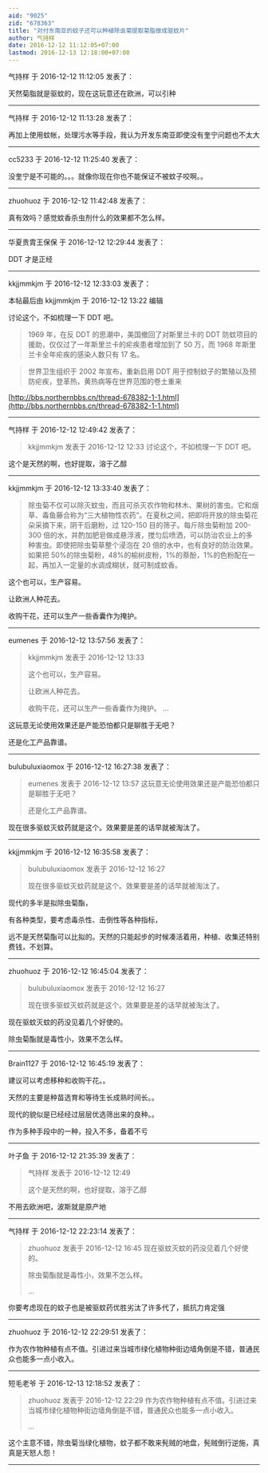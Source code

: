 ```yaml
---
aid: "9025"
zid: "678363"
title: "对付东南亚的蚊子还可以种植除虫菊提取菊脂做成驱蚊片"
author: 气持样
date: 2016-12-12 11:12:05+07:00
lastmod: 2016-12-13 12:18:00+07:00
---
```


气持样 于 2016-12-12 11:12:05 发表了：

天然菊脂就是驱蚊的，现在这玩意还在欧洲，可以引种

---

气持样 于 2016-12-12 11:13:28 发表了：

再加上使用蚊帐，处理污水等手段，我认为开发东南亚即使没有奎宁问题也不太大

---

cc5233 于 2016-12-12 11:25:40 发表了：

没奎宁是不可能的。。。就像你现在你也不能保证不被蚊子咬啊。。

---

zhuohuoz 于 2016-12-12 11:42:48 发表了：

真有效吗？感觉蚊香杀虫剂什么的效果都不怎么样。

---

华夏贵胄王保保 于 2016-12-12 12:29:44 发表了：

DDT 才是正经

---

kkjjmmkjm 于 2016-12-12 12:33:03 发表了：

本帖最后由 kkjjmmkjm 于 2016-12-12 13:22 编辑

讨论这个，不如梳理一下 DDT 吧。

> 1969 年，在反 DDT 的思潮中，美国撤回了对斯里兰卡的 DDT 防蚊项目的援助，仅仅过了一年斯里兰卡的疟疾患者增加到了 50 万，而 1968 年斯里兰卡全年疟疾的感染人数只有 17 名。

> 世界卫生组织于 2002 年宣布，重新启用 DDT 用于控制蚊子的繁殖以及预防疟疾，登革热，黄热病等在世界范围的卷土重来

[http://bbs.northernbbs.cn/thread-678382-1-1.html](http://bbs.northernbbs.cn/thread-678382-1-1.html)

---

气持样 于 2016-12-12 12:49:42 发表了：

> kkjjmmkjm 发表于 2016-12-12 12:33 讨论这个，不如梳理一下 DDT 吧。

这个是天然的啊，也好提取，溶于乙醇

---

kkjjmmkjm 于 2016-12-12 13:33:40 发表了：

> 除虫菊不仅可以除灭蚊虫，而且可杀灭农作物和林木、果树的害虫。它和烟草、毒鱼藤合称为“三大植物性农药”。在夏秋之间，把即将开放的除虫菊花朵采摘下来，阴干后磨粉，过 120-150 目的筛子。每斤除虫菊粉加 200-300 倍的水，并酌加肥皂做成悬浮液，搅匀后喷洒，可以防治农业上的多种害虫。即使把除虫菊草整个浸泡在 20 倍的水中，也有良好的防治效果。如果把 50%的除虫菊粉，48%的榆树皮粉，1%的萘酚，1%的色粉配在一起，再加入一定量的水调成糊状，就可制成蚊香。

这个也可以，生产容易。

让欧洲人种花去。

收购干花，还可以生产一些香囊作为掩护。

---

eumenes 于 2016-12-12 13:57:56 发表了：

> kkjjmmkjm 发表于 2016-12-12 13:33
>
> 这个也可以，生产容易。
>
> 让欧洲人种花去。
>
> 收购干花，还可以生产一些香囊作为掩护。 ...

这玩意无论使用效果还是产能恐怕都只是聊胜于无吧？

还是化工产品靠谱。

---

bulubuluxiaomox 于 2016-12-12 16:27:38 发表了：

> eumenes 发表于 2016-12-12 13:57 这玩意无论使用效果还是产能恐怕都只是聊胜于无吧？
>
> 还是化工产品靠谱。

现在很多驱蚊灭蚊药就是这个。效果要是差的话早就被淘汰了。

---

kkjjmmkjm 于 2016-12-12 16:35:58 发表了：

> bulubuluxiaomox 发表于 2016-12-12 16:27
>
> 现在很多驱蚊灭蚊药就是这个。效果要是差的话早就被淘汰了。

现代的多半是拟除虫菊酯，

有各种类型，要考虑毒杀性、击倒性等各种指标，

远不是天然菊酯可以比拟的。天然的只能起步的时候凑活着用，种植、收集还特别费钱，不划算。

---

zhuohuoz 于 2016-12-12 16:45:04 发表了：

> bulubuluxiaomox 发表于 2016-12-12 16:27
>
> 现在很多驱蚊灭蚊药就是这个。效果要是差的话早就被淘汰了。

现在驱蚊灭蚊的药没见着几个好使的。

除虫菊酯就是毒性小，效果不怎么样。

---

Brain1127 于 2016-12-12 16:45:19 发表了：

建议可以考虑移种和收购干花。。

天然的主要是种苗选育和等待生长成熟时间长。。

现代的貌似是已经经过层层优选筛出来的良种。。

作为多种手段中的一种，投入不多，备着不亏

---

叶子鱼 于 2016-12-12 21:35:39 发表了：

> 气持样 发表于 2016-12-12 12:49
>
> 这个是天然的啊，也好提取，溶于乙醇

不用去欧洲吧，波斯就是原产地

---

气持样 于 2016-12-12 22:23:14 发表了：

> zhuohuoz 发表于 2016-12-12 16:45 现在驱蚊灭蚊的药没见着几个好使的。
>
> 除虫菊酯就是毒性小，效果不怎么样。
>
> ...

你要考虑现在的蚊子也是被驱蚊药优胜劣汰了许多代了，抵抗力肯定强

---

zhuohuoz 于 2016-12-12 22:29:51 发表了：

作为农作物种植有点不值。引进过来当城市绿化植物种街边墙角倒是不错，普通民众也能多一点小收入。

---

短毛老爷 于 2016-12-13 12:18:52 发表了：

> zhuohuoz 发表于 2016-12-12 22:29 作为农作物种植有点不值。引进过来当城市绿化植物种街边墙角倒是不错，普通民众也能多一点小收入。
>
> ...

这个主意不错，除虫菊当绿化植物，蚊子都不敢来髡贼的地盘，髡贼倒行逆施，真真是天怒人怨！

---

